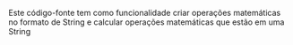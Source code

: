 Este código-fonte tem como funcionalidade criar operações matemáticas no formato de String e calcular operações matemáticas que estão em uma String
